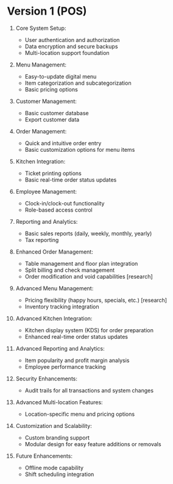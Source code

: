 # Version 1 (POS)

1. Core System Setup:
   - User authentication and authorization
   - Data encryption and secure backups
   - Multi-location support foundation

2. Menu Management:
   - Easy-to-update digital menu
   - Item categorization and subcategorization
   - Basic pricing options

3. Customer Management:
   - Basic customer database
   - Export customer data

4. Order Management:
   - Quick and intuitive order entry
   - Basic customization options for menu items

5. Kitchen Integration:
   - Ticket printing options
   - Basic real-time order status updates

6. Employee Management:
   - Clock-in/clock-out functionality
   - Role-based access control

7. Reporting and Analytics:
   - Basic sales reports (daily, weekly, monthly, yearly)
   - Tax reporting

8. Enhanced Order Management:
   - Table management and floor plan integration
   - Split billing and check management
   - Order modification and void capabilities [research]

9. Advanced Menu Management:
   - Pricing flexibility (happy hours, specials, etc.) [research]
   - Inventory tracking integration

10. Advanced Kitchen Integration:
    - Kitchen display system (KDS) for order preparation
    - Enhanced real-time order status updates

11. Advanced Reporting and Analytics:
    - Item popularity and profit margin analysis
    - Employee performance tracking

12. Security Enhancements:
    - Audit trails for all transactions and system changes

13. Advanced Multi-location Features:
    - Location-specific menu and pricing options

14. Customization and Scalability:
    - Custom branding support
    - Modular design for easy feature additions or removals

15. Future Enhancements:
    - Offline mode capability
    - Shift scheduling integration
